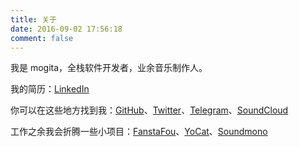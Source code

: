 ```yaml
---
title: 关于
date: 2016-09-02 17:56:18
comment: false
---
```


我是 mogita，全栈软件开发者，业余音乐制作人。

我的简历：[LinkedIn](https://www.linkedin.com/in/mogita/)

你可以在这些地方找到我：[GitHub](https://github.com/mogita)、[Twitter](https://twitter.com/mogita)、[Telegram](https://t.me/mogita)、[SoundCloud](https://soundcloud.com/mogita)

工作之余我会折腾一些小项目：[FanstaFou](http://fanstafou.mogita.com)、[YoCat](https://fanfou.com/yocat)、[Soundmono](http://soundmono.com)

